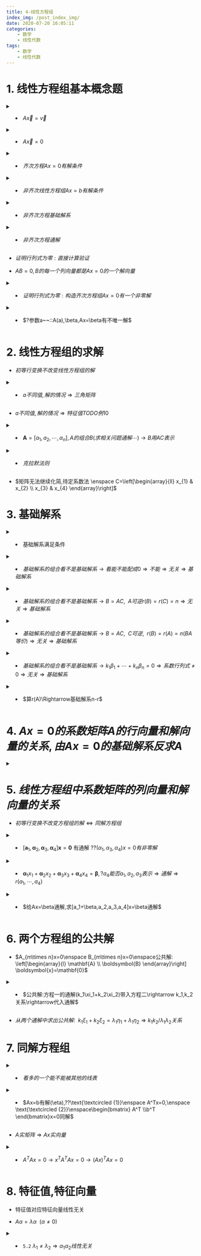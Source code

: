 ```yaml
---
title: 4-线性方程组
index_img: /post_index_img/
date: 2020-07-20 16:05:11
categories:
    - 数学
    - 线性代数
tags:
    - 数学
    - 线性代数
---
```


# 1. 线性方程组基本概念题


<details>
<summary>

- $A\vec{x}=\vec{v}$

</summary>

$$
\begin{aligned}
    & \vec{v}\overset{\text{线性变换}A}{\rightarrow}\vec{x}\\
    & |A|=0 \rightarrow \text{面积变为零} \rightarrow \text{平面被压缩为一条线}\\
    \rightarrow& 函数无法将一条线解压缩为一个平面 \\
    \rightarrow & 多个向量(指向一条线)会被压缩到同一向量\rightarrow无法解压\\
    \rightarrow & \vec{v}和\vec{线性变换}同线 \rightarrow  有解,否则无解\\
    & 压缩为n维(列空间)\rightarrow rank=n\\
\end{aligned}
$$

</details>


<details>
<summary>

- $A\vec{x}=0$

</summary>

$$
\begin{aligned}
    & 满秩\rightarrow空间不被压缩 \rightarrow \vec{x}=0 \\ & 非满秩\rightarrow 多个点会被压缩到原点(零空间/核)\rightarrow\vec{x}无穷解
\end{aligned}
$$

</details>


<details>
<summary>

- $齐次方程Ax=0有解条件$

</summary>

$$
\begin{aligned}
    & 只零解\Leftrightarrow列向量无关\Leftrightarrow r(A_{m\times n})=n(未知数的个数)\\
    & 有非零解\Leftrightarrow列向量相关\Leftrightarrow r(A_{m\times n})<n
\end{aligned}
$$

</details>


<details>
<summary>

- $非齐次线性方程组 Ax=b有解条件$

</summary>

$$
\begin{aligned}
    & A_{m\times n}x=b无解\Leftrightarrow r(A)\neq r(A|b) \quad(r(A)+1=r(A|b))\\
    & 有解\Leftrightarrow r(A)=r(A|b)\Leftrightarrow \left\{\alpha_{1}, \alpha_{2}, \cdots, \alpha_{n}\right\} \cong\left\{\alpha_{1}, \alpha_{2}, \cdots, \alpha_{n}, b\right\}\\
    & r\left(a_{1}, a_{2}, \cdots, \alpha_{n}\right)=n=r\left(\alpha_{1}, \alpha_{2}, \cdots, \alpha_{n}, b\right)\Leftrightarrow 唯一表出\Leftrightarrow 唯一解\\
    & r\left(a_{1}, a_{2}, \cdots, \alpha_{n}\right)=r\left(\alpha_{1}, \alpha_{2}, \cdots, \alpha_{n}, b\right)=r<n\Leftrightarrow 不唯一表出\Leftrightarrow 无穷解\\
\end{aligned}
$$

---

$$
\begin{aligned}
  :: \quad & \xi_{1}, \xi_{2} 是基础解系 \mid \alpha_{1}, \alpha_{2}, \alpha_{3}, \alpha_{4}哪个是解\\
    & \left[\xi_{1}, \xi_{2} \mid \alpha_{1}, \alpha_{2}, \alpha_{3}, \alpha_{4}\right]=\left[\begin{array}{cc:cccc}
    1 & 2 & 1 & 1 & 1 & -2 \\ 2 & 1 & 0 & 3 & 0 & 1 \\ -1 & 4 & 0 & 5 & 3 & 3 \\ 3 & -3 & 1 & 2 & -3 & 0
    \end{array}\right]\rightarrow\left[\begin{array}{cc:cccc}
    1 & 2 & 1 & 1 & 1 & -2 \\ 0 & -3 & -2 & 1 & -2 & 5 \\ 0 & 0 & -3 & 8 & 0 & 11 \\ 0 & 0 & 4 & -4 & 0 & -9
    \end{array}\right]\\
    & r\left(\xi_{1}, \xi_{2}\right)=r\left(\xi_{1}, \xi_{2}, \alpha_{3}\right)=2 \Rightarrow可线表\\
    &r\left(\xi_{1}, \xi_{2}\right)=2, r\left(\xi_{1}, \xi_{2}, \alpha_{1}\right)=r\left(\xi_{1}, \xi_{2}, \alpha_{2}\right)=r\left(\xi_{1}, \xi_{2}, \alpha_{4}\right)=3 \neq 2\Rightarrow 不可线表
\end{aligned}
$$

</details>


<details>
<summary>

- $非齐次方程基础解系$

</summary>

$$
\begin{aligned}
    & 线表任一解向量\Leftrightarrow加入任一解向量相关 \\
    \Leftrightarrow \quad & r(A)=r\rightarrow基础解析向量个数(线性无关解的个数):n-r \\
\end{aligned}
$$

---

$$
\begin{aligned}
   ::\quad & \left\{\begin{array}{l}
a_{11} x_{1}+a_{12} x_{2}+\cdots+a_{1 n} x_{n}=0 \\
a_{21} x_{1}+a_{22} x_{2}+\cdots+a_{2 n} x_{n}=0 \\
\cdots \cdots \cdots \cdots \cdots \cdots \cdots \cdots \cdots * \cdots \\
a_{n 1} x_{1}+a_{n 2} x_{2}+\cdots+a_{m} x_{n}=0
\end{array}\right., |A|=0,??\boldsymbol{\alpha}_{i}=\left[\boldsymbol{A}_{i1}, \boldsymbol{A}_{i 2}, \cdots, \boldsymbol{A}_{i n}\right]^{\mathrm{T}}是n个解向量并无关\\
    & a_{k1}A_{i1}+a_{k2}A_{i2}+\cdots+a_{kn}A_{in}=\left\{\begin{array}{ll}
0, & i \neq k \\
|\boldsymbol{A}|=0, & i=k
\end{array}\right.\Rightarrow是解向量\\
& |A|=0\Rightarrow \begin{cases}
   |A^*|=0 \Rightarrow A_{ij}=0\Rightarrow 均是零向量 \Rightarrow a_{i}两两相关\\
    |A^*|=1 \Rightarrow存在A_{ij}\neq 0\Rightarrow r(A)=n-1\Rightarrow 基础解析: 一个无关向量\Rightarrow a_{i}两两相关
\end{cases}
\end{aligned}
$$

</details>


<details>
<summary>

- $非齐次方程通解$

</summary>

$$
\begin{aligned}
    & \eta :: Ax=b\enspace的特解,\quad\xi_1,\cdots,x_{n}::Ax=0\enspace基础解系\\
   通解\quad & x=k_1\xi_1+\cdots+k_{n}\xi_{n}+\eta
\end{aligned}
$$

---


$$
\begin{aligned}
   ::\quad & 四阶矩阵,r(A)=2,给了Ax=b的一些线性无关解的组合,??通解\\
    & 用组合凑出一个特解(A(无关解组合)=b):\eta\\
    & r(A)=2\Rightarrow 4-2=2个基础解系\Rightarrow用组合凑出两个A(组合)=0的无关非零解:\xi_1,\xi_2\\
   \therefore \quad & 通解: k_1\xi_1+k_2\xi_2+\eta 
\end{aligned}
$$

</details>


- $证明行列式为零: 直接计算验证$


- $AB=0,B的每一个列向量都是Ax=0的一个解向量$


<details>
<summary>

- $证明行列式为零: 构造齐次方程组Ax=0有一个非零解$

</summary>

$$
\begin{aligned}
   ::\quad & \xi^{\mathrm{T}} \xi=\sum_{i=1}^{N} a_{i}^{2}=1,\quad ??|E-\xi\xi^T|=0\\
    & |E-\xi\xi^T|=0\Leftrightarrow (E-\xi\xi^T)x=0有非零解\\
    & (E-\xi\xi^T)\xi=\xi-\xi=0\Rightarrow有非零解\xi
\end{aligned}
$$

---

$$
\begin{aligned}
   ::\quad & A^2=A,A\neq E,\quad??|A|=0\\
    & A\neq E\Rightarrow A-E\neq 0\Rightarrow A(A-E)=A^2-A=0\Rightarrow A-E的每个列向量都是Ax=0的一个解向量\\
    & A-E\neq 0\Rightarrow至少有一个列向量不是零\Rightarrow|A|=0
\end{aligned}
$$

</details>


<details>
<summary>

- $?参数a~~::A(a),\beta,Ax=\beta有不唯一解$

</summary>

$$
\begin{aligned}
   & [A:\beta]\xrightarrow[]{无穷解}a
\end{aligned}
$$

</details>

# 2. 线性方程组的求解

- $初等行变换不改变线性方程组的解$


<details>
<summary>

- $a不同值,解的情况\Rightarrow 三角矩阵$

</summary>

$$
\begin{aligned}
    & \boldsymbol{A}=\left[\begin{array}{cccc}
1+a & 2 & \cdots & n \\ 1 & 2+a & \cdots & n \\ \vdots & \vdots & & \vdots \\ 1 & 2 & \cdots & n+a
\end{array}\right] \rightarrow\left[\begin{array}{cccc}
1+a & 2 & \cdots & n \\ -a & a & \cdots & 0 \\ \vdots & \vdots & & \vdots \\ -a & 0 & \cdots & a
\end{array}\right]\xrightarrow[]{记}B\\
    & \begin{cases}
       a=0\rightarrow r(B)=1\rightarrow 同解方程组:x_{1}+2 x_{2}+\cdots+n x_{n}=0 \rightarrow \begin{array}{l}
\boldsymbol{\xi}_{1}=[-2,1,0, \cdots, 0]^{\mathrm{T}} \\
\boldsymbol{\xi}_{2}=[-3,0,1,0, \cdots, 0]^{\mathrm{T}} \\
\ldots \ldots \ldots \ldots \ldots \ldots \ldots . . \\
\boldsymbol{\xi}_{n-1}=[-n, 0, \cdots, 0,1]^{\mathrm{T}}
\end{array} \\
    a\neq 0 \rightarrow 
\begin{cases}
   \boldsymbol{B}=\left[\begin{array}{cccc}
1+a & 2 & \cdots & m \\
-a & a & \cdots & 0 \\
\vdots & \vdots & & \\
-a & 0 & \cdots & a
\end{array}\right] \rightarrow\left[\begin{array}{ccccccc}
1+a & 2 & \cdots & n \\
-1 & 1 & \cdots & 0 \\
\vdots & \vdots & & \vdots \\
-1 & 0 & \cdots & 1
\end{array}\right] \rightarrow\left[\begin{array}{ccccc}
\frac{n(n+1)}{2}+a & 0 & \cdots & 0 \\
-1 & 1 & \cdots & 0 \\
\vdots & \vdots & & \vdots \\
-1 & 0 & \cdots & 1
\end{array}\right] \\
    a =-\frac{n(n+1)}{2}\rightarrow r(A)=n-1 \rightarrow 
    \left\{\begin{array}{ll}
-x_{1}+x_{2} & =0 \\
-x_{1}  +x_{3}& =0\\
\cdots & =0 \\
-x_{1}  +x_{n}&=0
\end{array}\right.\rightarrow \boldsymbol{\xi}=[1,1, \cdots, 1]^T\\
a\neq -\frac{n(n+1)}{2}\rightarrow r(A)=n\rightarrow 无非零解
\end{cases}
\end{cases}
\end{aligned}
$$

</details>

- $a不同值,解的情况\Rightarrow 特征值 TODO 例10$


<details>
<summary>

- $\boldsymbol{A}=\left[a_{1}, a_{2}, \cdots, \alpha_{n}\right],A的组合B(求相关问题通解\cdots)\rightarrow B用AC表示$

</summary>

$$
\begin{aligned}
    & \boldsymbol{B}=\left[\boldsymbol{\alpha}_{1}+\boldsymbol{\alpha}_{2}, \cdots, \boldsymbol{\alpha}_{n-1}+\boldsymbol{\alpha}_{n}, \boldsymbol{\alpha}_{n}+\boldsymbol{\alpha}_{i}\right]=\left[\boldsymbol{a}_{1}, \boldsymbol{\alpha}_{2}, \cdots, \boldsymbol{\alpha}_{n}\right]\left[\begin{array}{cccccc}
1 & 0 & 0 & \cdots & 0 & 1 \\
1 & 1 & 0 & \cdots & 0 & 0 \\
0 & 1 & 1 & \cdots & 0 & 0 \\
\vdots & \vdots & \vdots & & \vdots & \vdots \\
0 & 0 & 0 & \cdots & 1 & 0 \\
0 & 0 & 0 & \cdots & 1 & 1
\end{array}\right] \xrightarrow[]{记}AC\\
    & A可逆\rightarrow r(B)=r(C)
\end{aligned}
$$

</details>


<details>
<summary>

- $克拉默法则$

</summary>

$$
\begin{aligned}
   定理: \enspace & |A|\neq 0\rightarrow唯一解\rightarrow x_{i}=\frac{|A_{i}|}{|A|} \quad (A_{i} 第i列换成b)
\end{aligned}
$$

---

$$
\begin{aligned}
    & 求出|A|\neq 0\rightarrow 唯一解时\lambda条件\\
    & [\boldsymbol{A} \mid \boldsymbol{b}]=\left[\begin{array}{ccc:c}
\lambda & 1 & 1 & 1 \\
1 & \lambda & 1 & \lambda \\
1 & 1 & \lambda & \lambda^{2}
\end{array}\right] \rightarrow \left[\begin{array}{ccc:c}
1 & 0 & 0 & -(\lambda+1) /(\lambda+2) \\
0 & 1 & 0 & 1 /(\lambda+2) \\
0 & 0 & 1 & (\lambda+1)^{2} /(\lambda+2)
\end{array}\right]\\
    & 唯一解::\enspace\left[-\frac{\lambda+1}{\lambda+2}, \frac{1}{\lambda+2}, \frac{(\lambda+1)^{2}}{\lambda+2}\right]^{T}
\end{aligned}
$$

</details>

- $矩阵无法继续化简,待定系数法 \enspace C=\left[\begin{array}{ll} x_{1} & x_{2} \\ x_{3} & x_{4} \end{array}\right]$

# 3. 基础解系


<details>
<summary>

- 基础解系满足条件

</summary>

$$
\begin{aligned}
    & \beta_{i}是解\\
    & \beta_{i}无关\\
    & 向量个数为s(=n-r(A))
\end{aligned}
$$

</details>


<details>
<summary>

- $基础解系的组合看不是基础解系\rightarrow 看能不能配成0\Rightarrow 不能\Rightarrow 无关\Rightarrow 基础解系$

</summary>

$$
\left(\xi_{1}+\xi_{2}-\xi_{9}\right)+\left(\xi_{1}+2 \xi_{2}+\xi_{9}\right)-\left(2 \xi_{1}+3 \xi_{2}\right)=0\enspace\Rightarrow 线性相关\enspace\Rightarrow 不是接触解系
$$

</details>


<details>
<summary>

- $基础解系的组合看不是基础解系\rightarrow B=AC,\enspace A可逆 r(B)=r(C)=n\Rightarrow 无关\Rightarrow 基础解系$

</summary>

$$
\begin{aligned}
    & \left(\xi_{1}+\xi_{2}, \xi_{2}+\xi_{1}, \xi_{3}+\xi_{1}\right)=\left(\xi_{1}, \xi_{2}, \xi_{1}\right)\left[\begin{array}{lll}
1 & 0 & 1 \\
1 & 1 & 0 \\
0 & 1 & 1
\end{array}\right]\\
    & \left[\begin{array}{lll}
1 & 0 & 1 \\
1 & 1 & 0 \\
0 & 1 & 1
\end{array}\right]=2 \neq 0\Rightarrow B线性无关\Rightarrow基础解系
\end{aligned}
$$

</details>



<details>
<summary>

- $基础解系的组合看不是基础解系\rightarrow B=AC,\enspace C可逆,\enspace r(B)=r(A)=n(BA等价)\Rightarrow 无关\Rightarrow 基础解系$

</summary>

$$
\begin{aligned}
    & \left[\beta_{1}, \boldsymbol{\beta}_{2}, \cdots, \boldsymbol{\beta}_{s}\right]=\left[\boldsymbol{a}_{1}, \boldsymbol{\alpha}_{2}, \cdots, \boldsymbol{\alpha}_{s}\right]\left[\begin{array}{ccccc}
t_{1} & 0 & \cdots & 0 & t_{2} \\
t_{2} & t_{1} & \cdots & 0 & 0 \\
\vdots & \vdots & & \vdots & \vdots \\
0 & 0 & \cdots & t_{1} & 0 \\
0 & 0 & \cdots & t_{2} & t_{1}
\end{array}\right]\\
    & |C|\neq 0时\Rightarrow C可逆\\
    & \left[a_{1}, a_{2}, \cdots, \alpha_{x}\right]=\left[\beta_{1}, \beta_{2}, \cdots, \beta_{1}\right] C^{-1}\Rightarrow AB等价\Rightarrow r(A)=r(B)=s\Rightarrow 无关\rightarrow 基础解析
\end{aligned}
$$

</details>


<details>
<summary>

- $基础解系的组合看不是基础解系\rightarrow k_1\beta_1+\cdots+k_{n}\beta_{n}=0\Rightarrow 系数行列式\neq 0\Rightarrow 无关\Rightarrow 基础解系$

</summary>

$$
\begin{aligned}
   &k_{1}\left(t_{1} \boldsymbol{\alpha}_{1}+t_{2} \boldsymbol{\alpha}_{2}\right)+k_{2}\left(t_{1} \boldsymbol{\alpha}_{2}+t_{2} \boldsymbol{\alpha}_{3}\right)+\cdots+k_{1}\left(t_{1} \boldsymbol{\alpha},+t_{2} \boldsymbol{\alpha}_{1}\right)=\mathbf{0} \\
   \Rightarrow \enspace & \left(k_{1} t_{1}+k_{2} t_{2}\right) \alpha_{1}+\left(k_{2} t_{1}+k_{1} t_{2}\right) \alpha_{2}+\cdots+\left(k_{x} t_{1}+k_{x-1} t_{2}\right) \alpha_{x}=0\\
  \Rightarrow \enspace & \left\{\begin{array}{l}
t_{1} k_{1}+t_{2} k_{s}=0 \\
t_{2} k_{1}+t_{1} k_{2}=0 \\
\cdots \ldots \ldots \ldots \ldots \ldots \\
t_{2} k_{n}+t_{1} k_{3}=0
\end{array}\right.\\
& D_{x}=\left|\begin{array}{ccccc}
t_{1} & 0 & \cdots & 0 & t_{2} \\
t_{2} & t_{1} & \cdots & 0 & 0 \\
\vdots & \vdots & & \vdots & \vdots \\
0 & 0 & \cdots & t_{1} & 0 \\
0 & 0 & \cdots & t_{2} & t_{1}
\end{array}\right| 不等零\Rightarrow 唯一零解\Rightarrow 线性无关
\end{aligned}
$$

</details>



<details>
<summary>

- $算r(A)\Rightarrow基础解系n-r$

</summary>

$$
\begin{cases}
   \xi_{1}, \xi_{2}, \xi_{1}, \xi_{4} \text { 是 } A x=b \text { 的互不相同的解 }\rightarrow不是唯一解\rightarrow r(A)<n \\
   A^*\neq O\rightarrow r(A)\geqslant n-1 
\end{cases}\Rightarrow r(A)=n-1\Rightarrow基础解系1个
$$

</details>

# 4. $Ax=0的系数矩阵A的行向量和解向量的关系,由Ax=0的基础解系反求A$

<details>
<summary></summary>

$$
\begin{aligned}
    :: \quad& A_{2\times_4}x=0\enspace通解\enspace x=k_{1}[1,0,2,3]^T+k_{2}[0,1,-1,1]\\
    & \boldsymbol{x}=k_{1}[1,0,2,3]^{\mathrm{T}}+k_{2}[0,1,-1,1]^{\mathrm{T}} \stackrel{\text { 记为 }}{=} k_{1} \xi_{1}+k_{2} \xi_{2}\\
   \Rightarrow\enspace & A\left[\xi_{1}, \xi_{2}\right]=0\\
   \Rightarrow\enspace & \left[\begin{array}{l}
\xi_{1}^{\mathrm{T}} \\
\xi_{2}^{\top}
\end{array}\right] \boldsymbol{A}^{\mathrm{T}}=\boldsymbol{O}\\
& \left[\begin{array}{l}
\xi_{1}^{T} \\
\xi_{2}^{T}
\end{array}\right] y=0, \text { 即 }\left\{\begin{array}{l}
y_{1}+2 y_{3}+3 y_{4}=0 \\
y_{2}-y_{3}+y_{4}=0
\end{array}\right.\Rightarrow \boldsymbol{B}=\left[\begin{array}{cccc}
1 & 0 & 2 & 3 \\
0 & 1 & -1 & 1
\end{array}\right]\\
\Rightarrow \enspace & \boldsymbol{\eta}_{1}=[-2,1,1,0]^{\mathrm{T}}, \boldsymbol{\eta}_{2}=[-3,-1,0,1]^{\mathrm{T}}\\
原方程\enspace & \left\{\begin{array}{l}
-2 x_{1}+x_{2}+x_{3}=0 \\
-3 x_{1}-x_{2}+x_{4}=0
\end{array}\right.
\end{aligned}
$$

</details>


# 5. $线性方程组中系数矩阵的列向量和解向量的关系$

- $初等行变换不改变方程组的解\Leftrightarrow 同解方程组$


<details>
<summary>

- $\left[\boldsymbol{a}_{1}, \boldsymbol{\alpha}_{2}, \boldsymbol{\alpha}_{3}, \boldsymbol{\alpha}_{4}\right] \boldsymbol{x}=\boldsymbol{0} \text { 有通解 } ??\left(\alpha_{1}, \alpha_{3}, \alpha_{4}\right) x=0有非零解$

</summary>

$$
\begin{aligned}
   :: \quad& \text { 通解 } k[1,0,-1,2]^{\mathrm{T}}\\
    & \alpha_{1}+0 \alpha_{2}-\alpha_{3}+2 \alpha_{4}=\alpha_{1}-\alpha_{3}+2 \alpha_{4}=0\\
    & \left(\boldsymbol{\alpha}_{1}, \boldsymbol{\alpha}_{3}, \boldsymbol{\alpha}_{4}\right) \boldsymbol{x}=\mathbf{0} \text { 有非賽解 }[1,-1,2]^{\mathrm{T}}
\end{aligned}
$$

</details>


<details>
<summary>

- $\boldsymbol{\alpha}_{1} x_{1}+\boldsymbol{\alpha}_{2} x_{2}+\boldsymbol{\alpha}_{3} x_{3}+\boldsymbol{\alpha}_{4} x_{4}=\boldsymbol{\beta},?a_4能否a_1,a_2,a_3表示\Rightarrow 通解\Rightarrow r(a_1,\cdots,a_4)$

</summary>

$$
\begin{aligned}
   ::\quad & k[a,b,c,0]^{\mathrm{T}}+[x,y,0,z]^{\mathrm{T}}\\
    & 通解\Rightarrow r(a_1,\cdots,a_4)=3\\
    & a_4被a_1,a_2,a_3线表\xrightarrow[]{aa_1+ba_2+ca_3=0\rightarrow a_3可a_1,a_2线表}a_4可a_1,a_2线表\rightarrow r(a_1,a_2,a_3,a_4)=2 矛盾
\end{aligned}
$$

</details>


<details>
<summary>

- $给Ax=\beta通解,求[a_1+\beta,a_2,a_3,a_4]x=\beta通解$

</summary>

$$
\begin{aligned}
   ::看他有没有解\rightarrow 秩 & \\
    & r([a_1+\beta,a_1,a_2,a_3,a_4])\xrightarrow[]{Ax=\beta有解\rightarrow \beta可A线表}=r([a_1+\beta,a_1,a_2,a_3,a_4,\beta])\\
    \xrightarrow[]{3.8}&=r([a_1,a_2,a_3,a_4,\beta])\xrightarrow[]{Ax=\beta通解:k\xi+\eta}r([a_1,a_2,a_3,a_4])=4-1=3\Rightarrow 有解\\
   \Rightarrow通解结构: & k_1\xi_1+k_2\xi_2+\eta\\
   & a_1+\beta\xrightarrow[]{系数=0}[0,\eta]\rightarrow特解\eta_1\\
   & a_1+\beta\xrightarrow[]{系数=0}[0,\xi]\rightarrow \xi_1\\
   & [0,-1,0,0,0]\xrightarrow[]{a_1+\beta-a_1=\beta}\eta_2\\
 \Rightarrow 通解 & k_1\xi_1+k_2(\eta_2-\eta_2)+\eta_1
\end{aligned}
$$

</details>

# 6. 两个方程组的公共解

- $A_{m\times n}x=0\enspace B_{m\times n}x=0\enspace公共解: \left[\begin{array}{l} \mathbf{A} \\ \boldsymbol{B} \end{array}\right] \boldsymbol{x}=\mathbf{0}$


<details>
<summary>

- $公共解:方程一的通解(k_1\xi_1+k_2\xi_2)带入方程二\rightarrow k_1,k_2关系\rightarrow代入通解$

</summary>

$$
\begin{aligned}
    & k_{1} \xi_{1}+k_{2} \xi_{2}=\left[-k_{2}, k_{2}, k_{1}, k_{2}\right]^{\top}\\
   带入方程二 & \left\{\begin{array}{l}
-k_{2}-k_{2}+k_{1}=0 \\
k_{2}-k_{1}+k_{2}=0
\end{array}\right.\Rightarrow k_{1}=2 k_{2}\\
 \rightarrow & \enspace\left[-k_{2}, k_{2}, 2 k_{2}, k_{2}\right]^{\mathrm{T}}=k_{2}[-1,1,2,1]^{\mathrm{T}}
\end{aligned}
$$

</details>

- $从两个通解中求出公共解: \enspace k_1\xi_1+k_2\xi_2=\lambda_1\eta_1+\lambda_1\eta_2\Rightarrow k_1k_2/\lambda_1\lambda_2关系$

# 7. 同解方程组


<details>
<summary>

- $看多的一个能不能被其他的线表$

</summary>

$$
\begin{aligned}
    & \text { (I ) }\left\{\begin{array}{l}
x_{1}+3 x_{3}+5 x_{4}&=0 \\
x_{1}-x_{2}-2 x_{3}+2 x_{4}&=0 \\
2 x_{1}-x_{2}+x_{3}+3 x_{4}&=0
\end{array}\right.\\
    & \text { (II ) }\left\{\begin{array}{c}
x_{1} +x_3+5x_4&=0\\
x_{1}-x_{2}-2 x_{3}+2 x_{4}&=0 \\
2 x_{1}-x_{2}+x_{3}+3 x_{4}&=0 \\
a x_{2}+b x_{2}+c x_{3}+d x_{4}&=0
\end{array}\right.\\
&\left[\begin{array}{l}
a \\
b \\
c \\
d
\end{array}\right]=\left[\begin{array}{c}
k_{1}+k_{2}+2 k_{3} \\
0 k_{1}-k_{2}-k_{3} \\
3 k_{1}-2 k_{2}+k_{3} \\
5 k_{1}+2 k_{2}+3 k_{3}
\end{array}\right]=k_{2}\left[\begin{array}{l}
1 \\ 0 \\ 3 \\ 5
\end{array}\right]+k_{2}\left[\begin{array}{c}
1 \\ -1 \\ -2 \\ 2
\end{array}\right]+k_{3}\left[\begin{array}{c}
2 \\ -1 \\ 1 \\ 3
\end{array}\right]
\end{aligned}
$$

</details>


<details>
<summary>

- $Ax=b有解(\eta),??\text{\textcircled {1}}\enspace A^Tx=0,\enspace \text{\textcircled {2}}\enspace\begin{bmatrix} A^T \\b^T \end{bmatrix}x=0同解$

</summary>

$$
\begin{aligned}
    & 满足\text{\textcircled {2}}的解必满足\text{\textcircled {1}}:解一样但\text{\textcircled {2}}可能多\\
    & Ax=b有解\Rightarrow \boxed{r(A)=r(A|b)\Rightarrow r(A^T)=r(A^T|b^T)}\Rightarrow 解一样
\end{aligned}
$$

</details>

- $A实矩阵\Rightarrow Ax实向量$


<details>
<summary>

- $A^TAx=0\rightarrow x^TA^TAx=0\rightarrow (Ax)^TAx=0$

</summary>

$$
\begin{aligned}
    &A^TAx=0\rightarrow x^TA^TAx=0\rightarrow (Ax)^TAx=0 \\
   设 & Ax=[a_1,\cdots,a_{n}]^T\rightarrow \boxed{(Ax^T)Ax=\sum_{n=1}^{n}a_{i}^2=0}\rightarrow a_{i}=0\rightarrow Ax=0\\
  \Rightarrow  \quad& A^TAx=0的解是Ax=0的解
\end{aligned}
$$

---

$$
\begin{aligned}
    & Ax=0\rightarrow A^TAx=0\rightarrow Ax的解是A^TAx的解\\
   \Rightarrow \quad & Ax,\enspace A^TAx=0同解\rightarrow \boxed{r(A)=r(A^TA)}\\
  & r(A)=r(A^T)=r((A^T)^TA^T)=r(AA^T) 
\end{aligned}
$$

</details>

# 8. 特征值,特征向量

- 特征值对应特征向量线性无关

- $A\alpha =\lambda\alpha \enspace(\alpha \neq 0)$


<details>
<summary>

- `5.2` $\lambda_1\neq \lambda_2\Rightarrow \alpha_1\alpha_2线性无关$

</summary>

$$
\begin{aligned}
    & 证明见上
\end{aligned}
$$

</details>